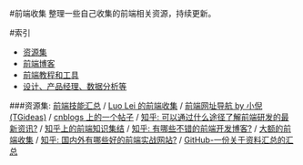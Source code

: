 #前端收集
整理一些自己收集的前端相关资源，持续更新。

#索引
- [资源集](###资源集)
- [前端博客](collection-of-front-end-blogs.md)
- [前端教程和工具](collection-of-tutorial-and-tool.md)
- [设计、产品经理、数据分析等](collection-of-design-and-others.md)


###资源集:
[前端技能汇总](https://github.com/JacksonTian/fks) / [Luo Lei 的前端收集](https://github.com/foru17/front-end-collect) / [前端网址导航 by 小倪(TGideas)](http://www.whycss.com/) / [cnblogs 上的一个帖子](http://www.cnblogs.com/jingangel/archive/2012/06/16/2551535.html) / [知乎: 可以通过什么途径了解前端研发的最新资讯?](http://www.zhihu.com/question/29940477/answer/46269351) / [知乎上的前端知识集结](http://www.zhihu.com/question/20246142) / [知乎: 有哪些不错的前端开发博客?](http://www.zhihu.com/question/19951193) / [大额的前端收集](http://www.cnblogs.com/skylar/p/front-end-resource-javascript.html) / [知乎: 国内外有哪些好的前端实战网站?](http://www.zhihu.com/question/21034316) / [GitHub-一份关于资料汇总的汇总](https://github.com/justjavac/awesome-awesomeness-zh_CN)

















